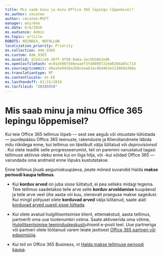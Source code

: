 ```yaml
---
title: Mis saab minu ja minu Office 365 lepingu lõppemisel?
ms.author: cmcatee
author: cmcatee-MSFT
manager: mnirkhe
ms.date: 6/6/2018
ms.audience: Admin
ms.topic: article
ROBOTS: NOINDEX, NOFOLLOW
localization_priority: Priority
ms.collection: Adm_O365
ms.custom: Adm_O365
ms.assetid: d2a41ce0-207f-4f50-8a6a-2ec5b56b3ed6
ms.openlocfilehash: ec01e506f366eaaef3fdd899722eb020da65c71d
ms.sourcegitcommit: d6ea5e9458a2b8ceaab3ac4bd483e1130b9a398a
ms.translationtype: MT
ms.contentlocale: et-EE
ms.lasthandoff: 01/15/2019
ms.locfileid: "28285918"
---
```

# <a name="what-happens-to-my-data-and-access-when-my-office-365-for-business-subscription-ends"></a>Mis saab minu ja minu Office 365 lepingu lõppemisel?

Kui teie Office 365 tellimus lõpeb — sest see aegub või otsustate tühistada — juurdepääsu Office 365 teenuste, rakenduste ja Kliendiandmete läbida mitu riikidega enne, kui tellimus on täielikult välja lülitatud või *deprovisioned*  . Kui olete teadlik selle progresseerumist, teil on paremini varustatud tagasi tellimuse aktiivse oleku enne kui on liiga hilja, või -kui sõidad Office 365 — varundada oma andmeid enne lõpuks kustutatakse. 
  
Enne tellimus jõuab aegumiskuupäeva, peate mõned suvandid Halda **makse perioodi kaupa tellimus**. 
  
- Kui **korduv arved** on juba sisse lülitatud, ei pea selleks midagi tegema. Teie tellimus saadetakse teile arve selle **korduv arveldamise** kuupäeval ja teile arve veel ühe aasta või kuu, olenevalt praeguse makse sagedust. Kui mingil põhjusel olete **korduvad arved** välja lülitanud, saate alati [korduvad arved uuesti sisse lülitada](https://support.office.com/article/8d83b530-f4ca-47f6-a666-e5791cbacc7e).
    
- Kui olete avatud hulgilitsentsimise klient, ettemakstud, aasta tellimus, partnerilt oma uue tootenumbri ostma. Saate aktiveerida oma võtme, [Hulgilitsentsimise teeninduskeskust](https://go.microsoft.com/fwlink/p/?LinkID=282016)juhiseid e-posti teel. Uue partneriga või partneri olete töötanud varem leiate jaotisest [Office 365 partneri või edasimüüja](https://support.office.com/article/b6c18a9b-2aed-4c84-9d75-af709160258c).
    
- Kui teil on Office 365 Business, vt [Halda makse tellimuse perioodi kaupa](https://support.office.com/article/8d83b530-f4ca-47f6-a666-e5791cbacc7e).
    

